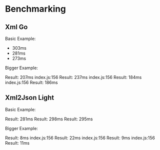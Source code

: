 # Benchmarking

## Xml Go

Basic Example:

- 303ms
- 281ms
- 273ms

Bigger Example:

Result: 207ms
index.js:156 Result: 237ms
index.js:156 Result: 184ms
index.js:156 Result: 186ms

## Xml2Json Light

Basic Example:

Result: 281ms
Result: 298ms
Result: 295ms

Bigger Example:

Result: 8ms
index.js:156 Result: 22ms
index.js:156 Result: 9ms
index.js:156 Result: 11ms
